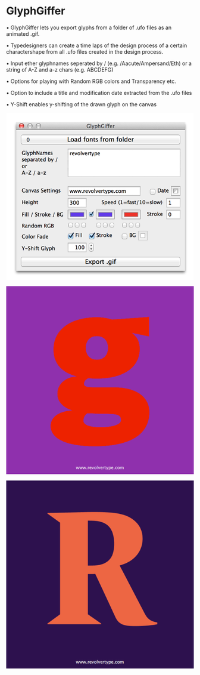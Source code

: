 GlyphGiffer
============

• GlyphGiffer lets you export glyphs from a folder of .ufo files as an animated .gif.

• Typedesigners can create a time laps of the design process of a certain charactershape from all .ufo files created in the design process.

• Input ether glyphnames seperated by / (e.g. /Aacute/Ampersand/Eth) or a string of A-Z and a-z chars (e.g. ABCDEFG)

• Options for playing with Random RGB colors and Transparency etc.

• Option to include a title and modification date extracted from the .ufo files 

• Y-Shift enables y-shifting of the drawn glyph on the canvas



![alt text](https://github.com/luke-snider/GlyphGiffer/blob/master/GlyphGiffer_screen1.png)


![alt text](https://github.com/luke-snider/GlyphGiffer/blob/master/GlyphGiffer_screen2.gif)


![alt text](https://github.com/luke-snider/GlyphGiffer/blob/master/GlyphGiffer_screen3.gif)
